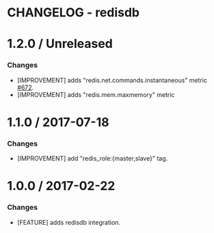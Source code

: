 # CHANGELOG - redisdb

1.2.0 / Unreleased
==================

### Changes

* [IMPROVEMENT] adds "redis.net.commands.instantaneous" metric [#672][].
* [IMPROVEMENT] adds "redis.mem.maxmemory" metric


1.1.0 / 2017-07-18
==================

### Changes

* [IMPROVEMENT] add "redis_role:{master,slave}" tag.


1.0.0 / 2017-02-22
==================

### Changes

* [FEATURE] adds redisdb integration.

[#672]: https://github.com/DataDog/integrations-core/pull/672
